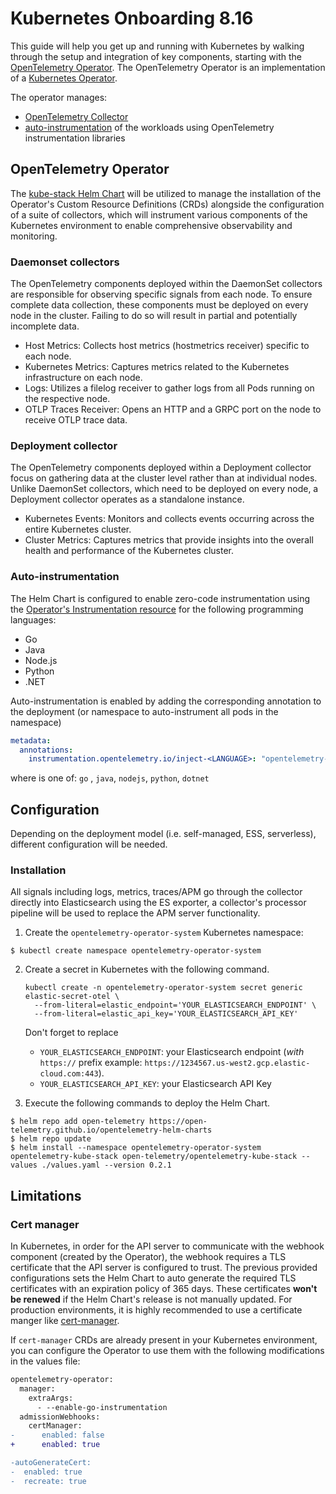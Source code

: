# Kubernetes Onboarding 8.16

This guide will help you get up and running with Kubernetes by walking through the setup and integration of key components, starting with the [OpenTelemetry Operator](https://github.com/open-telemetry/opentelemetry-operator/). The OpenTelemetry Operator is an implementation of a [Kubernetes Operator](https://kubernetes.io/docs/concepts/extend-kubernetes/operator/).

The operator manages:

- [OpenTelemetry Collector](https://github.com/open-telemetry/opentelemetry-collector)
- [auto-instrumentation](https://opentelemetry.io/docs/concepts/instrumentation/automatic/) of the workloads using OpenTelemetry instrumentation libraries

## OpenTelemetry Operator

The [kube-stack Helm Chart](https://github.com/open-telemetry/opentelemetry-helm-charts/tree/main/charts/opentelemetry-kube-stack) will be utilized to manage the installation of the Operator's Custom Resource Definitions (CRDs) alongside the configuration of a suite of collectors, which will instrument various components of the Kubernetes environment to enable comprehensive observability and monitoring.

### Daemonset collectors

The OpenTelemetry components deployed within the DaemonSet collectors are responsible for observing specific signals from each node. To ensure complete data collection, these components must be deployed on every node in the cluster. Failing to do so will result in partial and potentially incomplete data.

- Host Metrics: Collects host metrics (hostmetrics receiver) specific to each node.
- Kubernetes Metrics: Captures metrics related to the Kubernetes infrastructure on each node.
- Logs: Utilizes a filelog receiver to gather logs from all Pods running on the respective node.
- OTLP Traces Receiver: Opens an HTTP and a GRPC port on the node to receive OTLP trace data.

### Deployment collector

The OpenTelemetry components deployed within a Deployment collector focus on gathering data at the cluster level rather than at individual nodes. Unlike DaemonSet collectors, which need to be deployed on every node, a Deployment collector operates as a standalone instance.

- Kubernetes Events: Monitors and collects events occurring across the entire Kubernetes cluster.
- Cluster Metrics: Captures metrics that provide insights into the overall health and performance of the Kubernetes cluster.

### Auto-instrumentation

The Helm Chart is configured to enable zero-code instrumentation using the [Operator's Instrumentation resource](https://github.com/open-telemetry/opentelemetry-operator/?tab=readme-ov-file#opentelemetry-auto-instrumentation-injection) for the following programming languages:

- Go
- Java
- Node.js
- Python
- .NET

Auto-instrumentation is enabled by adding the corresponding annotation to the deployment (or namespace to auto-instrument all pods in the namespace)

```yaml
metadata:
  annotations:
    instrumentation.opentelemetry.io/inject-<LANGUAGE>: "opentelemetry-operator-system/elastic-instrumentation"
```

where <LANGUAGE> is one of: `go` , `java`, `nodejs`, `python`, `dotnet`


## Configuration

Depending on the deployment model (i.e. self-managed, ESS, serverless), different configuration will be needed.

### Installation

All signals including logs, metrics, traces/APM go through the collector directly into Elasticsearch using the ES exporter, a collector's processor pipeline will be used to replace the APM server functionality.

1. Create the `opentelemetry-operator-system` Kubernetes namespace:
```
$ kubectl create namespace opentelemetry-operator-system
```

2. Create a secret in Kubernetes with the following command.
   ```
   kubectl create -n opentelemetry-operator-system secret generic elastic-secret-otel \
     --from-literal=elastic_endpoint='YOUR_ELASTICSEARCH_ENDPOINT' \
     --from-literal=elastic_api_key='YOUR_ELASTICSEARCH_API_KEY'
   ```
   Don't forget to replace
   - `YOUR_ELASTICSEARCH_ENDPOINT`: your Elasticsearch endpoint (*with* `https://` prefix example: `https://1234567.us-west2.gcp.elastic-cloud.com:443`).
   - `YOUR_ELASTICSEARCH_API_KEY`: your Elasticsearch API Key

3. Execute the following commands to deploy the Helm Chart.

```
$ helm repo add open-telemetry https://open-telemetry.github.io/opentelemetry-helm-charts
$ helm repo update
$ helm install --namespace opentelemetry-operator-system opentelemetry-kube-stack open-telemetry/opentelemetry-kube-stack --values ./values.yaml --version 0.2.1
```

## Limitations

### Cert manager

In Kubernetes, in order for the API server to communicate with the webhook component (created by the Operator), the webhook requires a TLS certificate that the API server is configured to trust. The previous provided configurations sets the Helm Chart to auto generate the required TLS certificates with an expiration policy of 365 days. These certificates **won't be renewed** if the Helm Chart's release is not manually updated. For production environments, it is highly recommended to use a certificate manger like [cert-manager](https://cert-manager.io/docs/installation/).

If `cert-manager` CRDs are already present in your Kubernetes environment, you can configure the Operator to use them with the following modifications in the values file:


```diff
opentelemetry-operator:
  manager:
    extraArgs:
      - --enable-go-instrumentation
  admissionWebhooks:
    certManager:
-      enabled: false
+      enabled: true

-autoGenerateCert:
-  enabled: true
-  recreate: true
```
